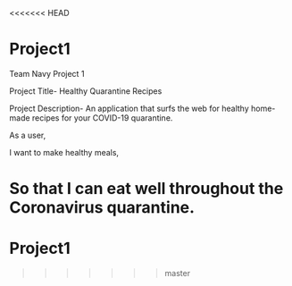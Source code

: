 <<<<<<< HEAD
# Project1

Team Navy
Project 1

Project Title- Healthy Quarantine Recipes 


Project Description- An application that surfs the web for healthy home-made recipes for your COVID-19 quarantine. 


As a user,

I want to make healthy meals, 

So that I can eat well throughout the Coronavirus quarantine. 
=======
# Project1
>>>>>>> master

